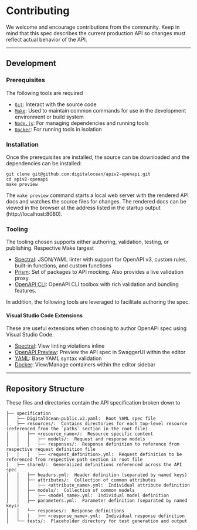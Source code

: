 # Contributing

We welcome and encourage contributions from the community. 
Keep in mind that this spec describes the current production API so changes
must reflect actual behavior of the API. 

---
## Development

### Prerequisites

The following tools are required 

* [`Git`](https://git-scm.com/): Interact with the source code
* [`Make`](https://www.gnu.org/software/make/manual/make.html): Used to maintain
  common commands for use in the development environment or build system
* [`Node.js`](https://nodejs.org/): For managing dependencies and running tools
* [`Docker`](https://www.docker.com/get-started): For running tools in isolation

### Installation

Once the prerequisites are installed, the source can be downloaded and the 
dependencies can be installed:

```
git clone git@github.com:digitalocean/apiv2-openapi.git
cd apiv2-openapi
make preview
```

The `make preview` command starts a local web server with the rendered API docs 
and watches the source files for changes. The rendered docs can be viewed in 
the browser at the address listed in the startup output (http://localhost:8080).

### Tooling

The tooling chosen supports either authoring, validation, testing, or 
publishing. Respective Make targest 

* [Spectral](https://stoplight.io/open-source/spectral/): JSON/YAML linter with 
  support for OpenAPI v3, custom rules, built-in functions, and custom functions
* [Prism](https://stoplight.io/open-source/prism/): Set of packages to API 
  mocking. Also provides a live validation proxy.
* [OpenAPI CLI](https://github.com/Redocly/openapi-cli): OpenAPI CLI toolbox 
  with rich validation and bundling features.

In addition, the following tools are leveraged to facilitate authoring the spec.

#### Visual Studio Code Extensions

These are useful extensions when choosing to author OpenAPI spec using Visual 
Studio Code.

* [Spectral](https://marketplace.visualstudio.com/items?itemName=stoplight.spectral): 
  View linting violations inline
* [OpenAPI Preview](https://marketplace.visualstudio.com/items?itemName=zoellner.openapi-preview): 
  Preview the API spec in SwaggerUI within the editor
* [YAML](https://marketplace.visualstudio.com/items?itemName=redhat.vscode-yaml): 
  Base YAML syntax validation
* [Docker](https://marketplace.visualstudio.com/items?itemName=ms-azuretools.vscode-docker): 
  View/Manage containers within the editor sidebar

---
## Repository Structure

These files and directories contain the API specification broken down to 

```
├── specification
│   ├── DigitalOcean-public.v2.yaml:  Root YAML spec file
│   ├── resources/:  Contains directories for each top-level resource (referenced from the `paths` section in the root file)
│   │   ├── <resource_name>/:  Resource specific content
│   │   │   ├── models/:  Request and response models 
│   │   │   ├── responses/:  Response definition to reference from respective request definition file
│   │   │   ├── <request_definition>.yml:  Request definition to be referenced from respective path section in root file
│   ├── shared/:  Generalized definitions referenced across the API spec
│   │   ├── headers.yml:  Header definition (separated by named keys)
│   │   ├── attributes/:  Collection of common attributes
│   │   │   ├── <attribute_name>.yml:  Individual attribute definition
│   │   ├── models/:  Collection of common models
│   │   │   ├── <model_name>.yml:  Individual model definition
│   │   ├── parameters.yml:  Parameter definition (separated by named keys)
│   │   └── responses/:  Response definitions
│   │   │   ├── <response_name>.yml:  Individual response definition
│   └── tests/:  Placeholder directory for test generation and output
```